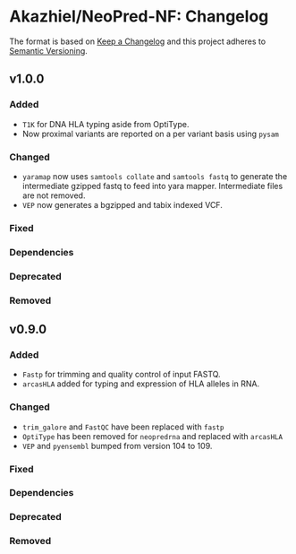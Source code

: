 # Akazhiel/NeoPred-NF: Changelog

The format is based on [Keep a Changelog](https://keepachangelog.com/en/1.0.0/)
and this project adheres to [Semantic Versioning](https://semver.org/spec/v2.0.0.html).

## v1.0.0

### Added

- `T1K` for DNA HLA typing aside from OptiType.
- Now proximal variants are reported on a per variant basis using `pysam`

### Changed

- `yaramap` now uses `samtools collate` and `samtools fastq` to generate the intermediate gzipped fastq to feed into yara mapper. Intermediate files are not removed.
- `VEP` now generates a bgzipped and tabix indexed VCF.

### Fixed

### Dependencies

### Deprecated

### Removed


## v0.9.0

### Added

- `Fastp` for trimming and quality control of input FASTQ.
- `arcasHLA` added for typing and expression of HLA alleles in RNA.

### Changed

- `trim_galore` and `FastQC` have been replaced with `fastp`
- `OptiType` has been removed for `neopredrna` and replaced with `arcasHLA`
- `VEP` and `pyensembl` bumped from version 104 to 109.

### Fixed

### Dependencies

### Deprecated

### Removed

